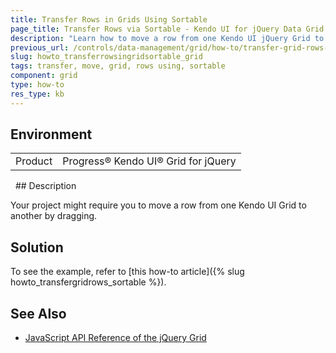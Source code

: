 ```yaml
---
title: Transfer Rows in Grids Using Sortable
page_title: Transfer Rows via Sortable - Kendo UI for jQuery Data Grid
description: "Learn how to move a row from one Kendo UI jQuery Grid to another using the Sortable component."
previous_url: /controls/data-management/grid/how-to/transfer-grid-rows-sortable, /controls/data-management/grid/how-to/integration/transfer-grid-rows-sortable
slug: howto_transferrowsingridsortable_grid
tags: transfer, move, grid, rows using, sortable
component: grid
type: how-to
res_type: kb
---
```


## Environment

<table>
 <tr>
  <td>Product</td>
  <td>Progress® Kendo UI® Grid for jQuery</td>
 </tr>
</table>
 
## Description

Your project might require you to move a row from one Kendo UI Grid to another by dragging.

## Solution

To see the example, refer to [this how-to article]({% slug howto_transfergridrows_sortable %}).

## See Also

* [JavaScript API Reference of the jQuery Grid](/api/javascript/ui/grid)
